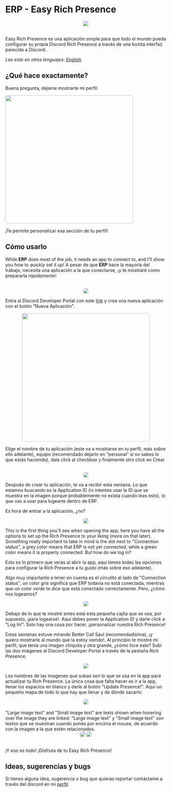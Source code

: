 # ERP - Easy Rich Presence
<div align="center">
  <img src="https://i.imgur.com/WAjhUgM.png">
</div>
<br>

Easy Rich Presence es una aplicación simple para que todo el mundo pueda configurar su propia Discord Rich Presence
a través de una bonita interfaz parecida a Discord.

_Lee esto en otros lenguajes:_
[_English_](./README.md)

## ¿Qué hace exactamente?

Buena pregunta, déjame mostrarte mi perfil:

<div>
    <img src="./img/readme/example1.png" style="height: 400px; border-radius: 5px;">
</div>

¡Te permite personalizar esa sección de tu perfil!

## Cómo usarlo

While **ERP** does most of the job, it needs an app to connect to, and I'll show you how to *quickly* set it up!
A pesar de que **ERP** hace la mayoría del trabajo, necesita una aplicación a la que conectarse, ¡y te mostraré
como prepararla *rápidamente*!
<br>
<br>
<div align="center">
    <img src="./img/readme/example3.png" style="border-radius: 5px;">
</div>

Entra al Discord Developer Portal con este [link](https://discord.com/developers/applications) y crea una nueva aplicación
con el botón "Nueva Aplicación".
<br>
<div align="center">
    <img src="./img/readme/example4.png" style="height: 400px; border-radius: 5px;">
</div>

Elige el nombre de tu aplicación (este va a mostrarse en tu perfil, más sobre ello adelante), equipo (recomendado dejarlo
en "personal" si no sabes lo que estás haciendo), dale click al checkbox y finalmente otro click en Crear
<br>
<br>
<div align="center">
    <img src="./img/readme/example5.png" style="border-radius: 5px;">
</div>

Después de crear tu aplicación, te va a recibir esta ventana. Lo que estamos buscando es la Application ID (ni intentes
usar la ID que se muestra en la imagen porque probablemente no exista cuando leas esto), lo que vas a usar para logearte 
dentro de ERP.

Es hora de entrar a la aplicación, ¿no?

<div align="center">
    <img src="./img/readme/example6.png" style="border-radius: 5px;">
</div>

This is the first thing you'll see when opening the app, here you have all the options to set up the Rich Presence to your liking (more on that later). 
Something really important to take in mind is the dot next to "Connection status", a grey color means that ERP is not yet connected, while a green color 
means it is properly connected. But how do we log in?

Esto es lo primero que verás al abrir la app, aquí tienes todas las opciones para configurar la Rich Presence a tu gusto (más sobre eso adelante). 

Algo muy importante a tener en cuenta es el circulito al lado de "Connection status", un color *gris* significa que ERP todavía no está conectada, mientras que un color *verde* te dice que está conectado correctamente. Pero, ¿cómo nos logeamos?

<div align="center">
    <img src="./img/readme/example7.png" style="border-radius: 5px;">
</div>

Debajo de lo que te mostré antes está esta pequeña cajita que se usa, por supuesto, ¡para logearse!. Aquí debes poner la Application ID y darle click a "Log In!". Solo hay una cosa por hacer, ¡personalizar nuestra Rich Presence!

Estas semanas estuve mirando Better Call Saul (recomendadísima), ¡y quiero mostrarle al mundo que la estoy viendo!. Al principio te mostré mi perfil, que tenía una imagen chiquita y otra grande, ¿cómo hice esto? Subí las dos imágenes al Discord Developer Portal a través de la pestaña Rich Presence.

<div align="center">
    <img src="./img/readme/example8.png" style="border-radius: 5px;">
</div>

Los nombres de las imagenes que subas son lo que se usa en la app para actualizar tu Rich Presence. La única cosa que falta hacer es ir a la app, llenar los espacios en blanco y darle al botón "Update Presence!". Aquí un pequeño mapa de todo lo que hay que llenar y de dónde sacarlo:

<div align="center">
    <img src="./img/readme/example2.png" style="border-radius: 5px;">
</div>
<br>
"Large image text" and "Small image text" are texts shown when hovering over the image they are linked:
"Large image text" y "Small image text" son textos que se muestran cuando ponés por encima el mouse, de acuerdo con la imagen a la que estén relacionados.
<br>

<div align="center">
    <img src="./img/readme/example9.png" style="border-radius: 5px;">
    <img src="./img/readme/example10.png" style="border-radius: 5px;">
</div>
<br>

¡Y eso es todo! ¡Disfruta de tu Easy Rich Presence!

## Ideas, sugerencias y bugs

Si tienes alguna idea, sugerencia o bug que quieras reportar contáctame a través del discord en mi [perfil](https://github.com/RakiDev).